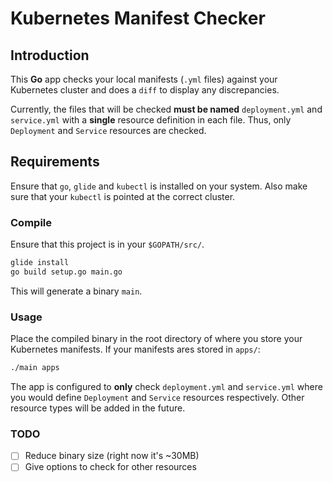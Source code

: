 # Kubernetes Manifest Checker

## Introduction

This **Go** app checks your local manifests (`.yml` files) against your Kubernetes
cluster and does a `diff` to display any discrepancies.

Currently, the files that will be checked **must be named** `deployment.yml` and `service.yml`
with a **single** resource definition in each file. Thus, only `Deployment` and `Service`
resources are checked.

## Requirements
Ensure that `go`, `glide` and `kubectl` is installed on your system. Also make sure that
your `kubectl` is pointed at the correct cluster.

### Compile
Ensure that this project is in your `$GOPATH/src/`.

```bash
glide install
go build setup.go main.go
```

This will generate a binary `main`.

### Usage

Place the compiled binary in the root directory of where you store your
Kubernetes manifests. If your manifests ares stored in `apps/`:

```bash
./main apps
```

The app is configured to **only** check `deployment.yml` and
`service.yml` where you would define `Deployment` and `Service` resources
respectively. Other resource types will be added in the future.

### TODO
- [ ] Reduce binary size (right now it's ~30MB)
- [ ] Give options to check for other resources
